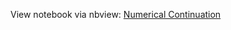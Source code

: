 View notebook via nbview: [Numerical Continuation](https://nbviewer.jupyter.org/github/MSeeker1340/demos/blob/master/continuation/Numerical%20Continuation.ipynb)
